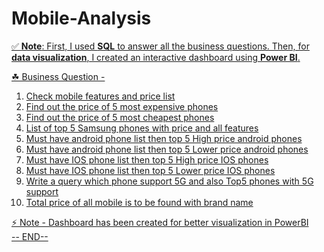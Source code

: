 # Mobile-Analysis<u> <Br>

✅ **Note**: First, I used **SQL** to answer all the business questions. Then, for **data visualization**, I created an interactive dashboard using **Power BI**.

&#9752;</span> Business Question - <Br>
1.  Check mobile features and price list <Br>
2. Find out the price of 5 most expensive phones<Br>
3. Find out the price of 5 most cheapest phones<Br>
4. List of top 5 Samsung phones with price and all features<Br>
5. Must have android phone list then top 5 High price android phones<Br>
6. Must have android phone list then top 5 Lower price android phones<Br>
7. Must have IOS phone list then top 5 High price IOS phones<Br>
8. Must have IOS phone list then top 5 Lower price IOS phones<Br>
9. Write a query which phone support 5G and also Top5 phones with 5G support<Br>
10. Total price of all mobile is to be found with brand name<Br>

&#9889;</span> Note - Dashboard has been created for better visualization in PowerBI<Br>
-- END--
